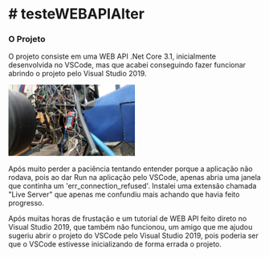 <body>
<H1> # testeWEBAPIAlter </H1>

<H3> O Projeto </H3>
 
<p>O projeto consiste em uma WEB API .Net Core 3.1, inicialmente desenvolvida no VSCode, mas que acabei conseguindo fazer funcionar abrindo o projeto pelo Visual Studio 2019.</p>

<span><img style="max-width:50%; max-height:50%;" src="https://github.com/gabrielsouza95/CarManGUI/blob/master/primeiro_teste_no_carro.jpeg" alt="Primeiro teste no carro">
</span>

<p>Após muito perder a paciência tentando entender porque a aplicação não rodava, pois ao dar Run na aplicação pelo VSCode, apenas abria uma janela que continha um 'err_connection_refused'. Instalei uma extensão chamada "Live Server" que apenas me confundiu mais achando que havia feito progresso.</p>

<p>Após muitas horas de frustação e um tutorial de WEB API feito direto no Visual Studio 2019, que também não funcionou, um amigo que me ajudou sugeriu abrir o projeto do VSCode pelo Visual Studio 2019, pois poderia ser que o VSCode estivesse inicializando de forma errada o projeto.</p>
<p></p>

</body>
